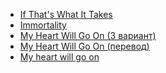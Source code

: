 * [If That's What It Takes](If%20That's%20What%20It%20Takes)
* [Immortality](Immortality)
* [My Heart Will Go On (3 вариант)](My%20Heart%20Will%20Go%20On%20(3%20вариант))
* [My Heart Will Go On (перевод)](My%20Heart%20Will%20Go%20On%20(перевод))
* [My heart will go on](My%20heart%20will%20go%20on)